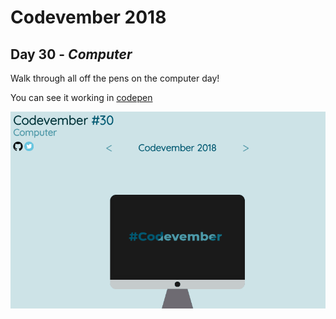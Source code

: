 # Codevember 2018

## Day 30 - *Computer*

Walk through all off the pens on the computer day!

You can see it working in [codepen](https://codepen.io/RominaMartin/full/mQaNvQ/)


![](computer.gif)
